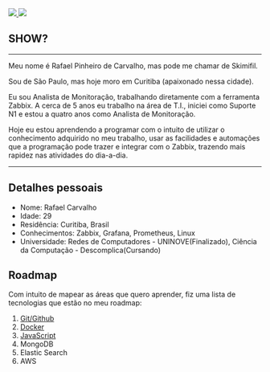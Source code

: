 <div>
    <a target='_blank' href="https://linkedin.com/in/rafaelpcarvalho">
        <img src="https://img.shields.io/badge/LinkedIn-0077B5?style=flat&logo=linkedin&logoColor=white">
    </a>
    <a target='_blank' href="https://rpcarvalho.com/">
        <img src="https://img.shields.io/badge/rpcarvalho-.com-brightgreen">
    </a>
</div>

## SHOW?

---

Meu nome é Rafael Pinheiro de Carvalho, mas pode me chamar de Skimifil.

Sou de São Paulo, mas hoje moro em Curitiba (apaixonado nessa cidade).

Eu sou Analista de Monitoração, trabalhando diretamente com a ferramenta Zabbix. A cerca de 5 anos eu trabalho na área de T.I., iniciei como Suporte N1 e estou a quatro anos como Analista de Monitoração.

Hoje eu estou aprendendo a programar com o intuito de utilizar o conhecimento adquirido no meu trabalho, usar as facilidades e automações que a programação pode trazer e integrar com o Zabbix, trazendo mais rapidez nas atividades do dia-a-dia.

---

## Detalhes pessoais

- Nome: Rafael Carvalho
- Idade: 29
- Residência: Curitiba, Brasil
- Conhecimentos: Zabbix, Grafana, Prometheus, Linux
- Universidade: Redes de Computadores - UNINOVE(Finalizado), Ciência da Computação - Descomplica(Cursando) 

## Roadmap

Com intuito de mapear as áreas que quero aprender, fiz uma lista de tecnologias que estão no meu roadmap:

1. [Git/Github](https://github.com/Skimifil/Estudos/tree/main/Git)
2. [Docker](https://github.com/Skimifil/Estudos/tree/main/Docker)
3. [JavaScript](https://github.com/Skimifil/Estudos/tree/main/JavaScript)
4. MongoDB
5. Elastic Search
6. AWS
